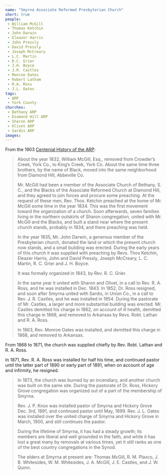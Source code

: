 ```yaml
---
name: "Smyrna Associate Reformed Presbyterian Church"
short: true
people:
 - William McGill
 - Thomas Ketchin
 - John Darwin
 - Eleazer Harris
 - John Pressly
 - David Pressly
 - Joseph McCreary
 - L.C. Martin
 - R.C. Grier
 - J.H. Boyce
 - J.R. Castles
 - Monroe Oates
 - Robert Latham
 - R.A. Ross
 - J.L. Oates
tags:
 - ARP
 - York County
churches: 
 - Bethany ARP
 - Diamond Hill ARP
 - Sharon ARP
 - Olivet ARP
 - Sardis ARP
images:
---
```


From the 1903 [Centenial History of the ARP](https://books.google.com/books?id=eco5AQAAMAAJ):

>
> About the year 1832, William McGill, Esq., removed from Crowder’s Creek, York Co., to King’s Creek, York Co. About the same time three brothers, by the name of Black, moved into the same neighborhood from Diamond Hill, Abbeville Co.
>
> Mr. McGill had been a member of the Associate Church of Bethany, S. C., and the Blacks of the Associate Reformed Church at Diamond Hill, and they agreed to join forces and procure some preaching. At the request of these men, Rev. Thos. Ketchin preached at the home of Mr. McGill some time in the year 1834. This was the first movement toward the organization of a church. Soon afterwards, seven families living in the northern outskirts of Sharon congregation, united with Mr. McGill and the Blacks, and built a stand near where the present church stands, probably in 1834, and there preaching was held.
>
> In the year 1835, Mr. John Darwin, a generous member of the Presbyterian church, donated the land or which the present church now stands, and a small building was erected. During the early years of this church it was supplied with preaching by Revs. Thos Ketchin, Eleazer Harris, John and David Pressly, Joseph McCreary, L. C. Martin, R. C. Grier and J. H. Boyce.
>
> It was formally organized in 1843, by Rev. R. C. Grier.
>
> In the same year it united with Sharon and Olivet, in a call to Rev. R. A. Ross, and he was installed in Dec. 1843. In 1852, Dr. Ross resigned, and soon after Smyrna united with Sardis, in Union Co., in a call to Rev. J. R. Castles, and he was installed in 1854. During the pastorate of Mr. Castles, a larger and more substantial building was erected. Mr. Castles demitted his charge in 1862, on account of ill health, demitted this charge in 1868, and removed to Arkansas by Revs. Robt. Lathan and R. A. Ross.
>
> In 1863, Rev. Monroe Oates was installed, and demitted this charge in 1868, and removed to Arkansas.
> 
From 1868 to 1871, the church was supplied chiefly by Rev. Robt. Lathan and R. A. Ross.
>
In 1871, Rev. R. A. Ross was installed for half his time, and continued pastor until the latter part of 1890 or early part of 1891, when on account of age and infirmity, he resigned.
>
> In 1873, the church was burned by an incendiary, and another church was built on the same site. During the pastorate of Dr. Ross, Hickory Grove congregation was organized out of a part of the membership of Smyrna.
> 
> Rev. J. P. Knox was installed pastor of Smyrna and Hickory Grove Dec. 3rd, 1891, and continued pastor until May, 1899. Rev. J. L. Oates was installed over the united charge of Smyrna and Hickory Grove in March, 1900, and still continues the pastor.
>
> During the lifetime of Smyrna, it has had a steady growth; its members are liberal and well grounded in the faith, and while it has lost a great many by removals at various times, yet it still ranks as one of the best country congregations in the Synod.
>
> The elders at Smyrna at present are: Thomas McGill, R. M. Plaxco, J. B. Whitesides, W. M. Whitesides, J. A. McGill, J. E. Castles, and J. W. Quinn.